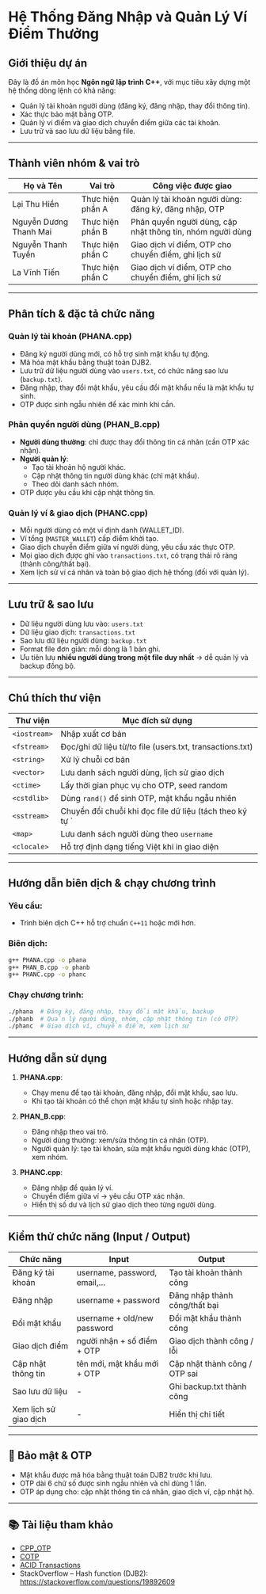 # Hệ Thống Đăng Nhập và Quản Lý Ví Điểm Thưởng

## Giới thiệu dự án

Đây là đồ án môn học **Ngôn ngữ lập trình C++**, với mục tiêu xây dựng một hệ thống dòng lệnh có khả năng:
- Quản lý tài khoản người dùng (đăng ký, đăng nhập, thay đổi thông tin).
- Xác thực bảo mật bằng OTP.
- Quản lý ví điểm và giao dịch chuyển điểm giữa các tài khoản.
- Lưu trữ và sao lưu dữ liệu bằng file.

---

## Thành viên nhóm & vai trò

| Họ và Tên               | Vai trò                        | Công việc được giao                                                  |
|-------------------------|---------------------------------|---------------------------------------------------------------------|
| Lại Thu Hiền            | Thực hiện phần A               | Quản lý tài khoản người dùng: đăng ký, đăng nhập, OTP                |
| Nguyễn Dương Thanh Mai  | Thực hiện phần B               | Phân quyền người dùng, cập nhật thông tin, nhóm người dùng           |
| Nguyễn Thanh Tuyền      | Thực hiện phần C               | Giao dịch ví điểm, OTP cho chuyển điểm, ghi lịch sử                  |
| La Vĩnh Tiến            | Thực hiện phần C               | Giao dịch ví điểm, OTP cho chuyển điểm, ghi lịch sử                  |

---

## Phân tích & đặc tả chức năng

### Quản lý tài khoản (PHANA.cpp)
- Đăng ký người dùng mới, có hỗ trợ sinh mật khẩu tự động.
- Mã hóa mật khẩu bằng thuật toán DJB2.
- Lưu trữ dữ liệu người dùng vào `users.txt`, có chức năng sao lưu (`backup.txt`).
- Đăng nhập, thay đổi mật khẩu, yêu cầu đổi mật khẩu nếu là mật khẩu tự sinh.
- OTP được sinh ngẫu nhiên để xác minh khi cần.

### Phân quyền người dùng (PHAN_B.cpp)
- **Người dùng thường**: chỉ được thay đổi thông tin cá nhân (cần OTP xác nhận).
- **Người quản lý**:
  - Tạo tài khoản hộ người khác.
  - Cập nhật thông tin người dùng khác (chỉ mật khẩu).
  - Theo dõi danh sách nhóm.
- OTP được yêu cầu khi cập nhật thông tin.

### Quản lý ví & giao dịch (PHANC.cpp)
- Mỗi người dùng có một ví định danh (WALLET_ID).
- Ví tổng (`MASTER_WALLET`) cấp điểm khởi tạo.
- Giao dịch chuyển điểm giữa ví người dùng, yêu cầu xác thực OTP.
- Mọi giao dịch được ghi vào `transactions.txt`, có trạng thái rõ ràng (thành công/thất bại).
- Xem lịch sử ví cá nhân và toàn bộ giao dịch hệ thống (đối với quản lý).

---

## Lưu trữ & sao lưu

- Dữ liệu người dùng lưu vào: `users.txt`
- Dữ liệu giao dịch: `transactions.txt`
- Sao lưu dữ liệu người dùng: `backup.txt`
- Format file đơn giản: mỗi dòng là 1 bản ghi.
- Ưu tiên lưu **nhiều người dùng trong một file duy nhất** → dễ quản lý và backup đồng bộ.

---

## Chú thích thư viện

| Thư viện        | Mục đích sử dụng                                               |
|------------------|----------------------------------------------------------------|
| `<iostream>`     | Nhập xuất cơ bản                                               |
| `<fstream>`      | Đọc/ghi dữ liệu từ/to file (users.txt, transactions.txt)      |
| `<string>`       | Xử lý chuỗi cơ bản                                             |
| `<vector>`       | Lưu danh sách người dùng, lịch sử giao dịch                   |
| `<ctime>`        | Lấy thời gian phục vụ cho OTP, seed random                     |
| `<cstdlib>`      | Dùng `rand()` để sinh OTP, mật khẩu ngẫu nhiên                 |
| `<sstream>`      | Chuyển đổi chuỗi khi đọc file dữ liệu (tách theo ký tự `|`)    |
| `<map>`          | Lưu danh sách người dùng theo `username`                       |
| `<clocale>`      | Hỗ trợ định dạng tiếng Việt khi in giao diện                   |

---

## Hướng dẫn biên dịch & chạy chương trình

### Yêu cầu:
- Trình biên dịch C++ hỗ trợ chuẩn `C++11` hoặc mới hơn.

### Biên dịch:
```bash
g++ PHANA.cpp -o phana
g++ PHAN_B.cpp -o phanb
g++ PHANC.cpp -o phanc
```

### Chạy chương trình:
```bash
./phana  # Đăng ký, đăng nhập, thay đổi mật khẩu, backup
./phanb  # Quản lý người dùng, nhóm, cập nhật thông tin (có OTP)
./phanc  # Giao dịch ví, chuyển điểm, xem lịch sử
```

---

## Hướng dẫn sử dụng

1. **PHANA.cpp**:
   - Chạy menu để tạo tài khoản, đăng nhập, đổi mật khẩu, sao lưu.
   - Khi tạo tài khoản có thể chọn mật khẩu tự sinh hoặc nhập tay.

2. **PHAN_B.cpp**:
   - Đăng nhập theo vai trò.
   - Người dùng thường: xem/sửa thông tin cá nhân (OTP).
   - Người quản lý: tạo tài khoản, sửa mật khẩu người dùng khác (OTP), xem nhóm.

3. **PHANC.cpp**:
   - Đăng nhập để quản lý ví.
   - Chuyển điểm giữa ví → yêu cầu OTP xác nhận.
   - Hiển thị số dư và lịch sử giao dịch theo từng người dùng.

---

## Kiểm thử chức năng (Input / Output)

| Chức năng               | Input                                  | Output                            |
|-------------------------|-----------------------------------------|----------------------------------|
| Đăng ký tài khoản       | username, password, email,…             | Tạo tài khoản thành công         |
| Đăng nhập               | username + password                     | Đăng nhập thành công/thất bại    |
| Đổi mật khẩu            | username + old/new password             | Đổi mật khẩu thành công          |
| Giao dịch điểm          | người nhận + số điểm + OTP              | Giao dịch thành công / lỗi       |
| Cập nhật thông tin      | tên mới, mật khẩu mới + OTP             | Cập nhật thành công / OTP sai    |
| Sao lưu dữ liệu         | -                                       | Ghi backup.txt thành công        |
| Xem lịch sử giao dịch   | -                                       | Hiển thị chi tiết                |

---

## 🔐 Bảo mật & OTP

- Mật khẩu được mã hóa bằng thuật toán DJB2 trước khi lưu.
- OTP dài 6 chữ số được sinh ngẫu nhiên và chỉ dùng 1 lần.
- OTP áp dụng cho: cập nhật thông tin cá nhân, giao dịch ví, cập nhật hộ.

---

## 📚 Tài liệu tham khảo

- [CPP_OTP](https://github.com/patzol768/cpp-otp)
- [COTP](https://github.com/tilkinsc/COTP)
- [ACID Transactions](https://200lab.io/blog/acid-la-gi/)
- StackOverflow – Hash function (DJB2): https://stackoverflow.com/questions/19892609
